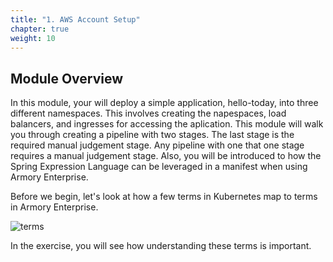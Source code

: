 ```yaml
---
title: "1. AWS Account Setup"
chapter: true
weight: 10
---
```


## Module Overview

In this module, your will deploy a simple application, hello-today, into three different namespaces. This involves creating the napespaces, load balancers, and ingresses for accessing the aplication. This module will walk you through creating a pipeline with two stages. The last stage is the required manual judgement stage. Any pipeline with one that one stage requires a manual judgement stage. Also, you will be introduced to how the Spring Expression Language can be leveraged in a manifest when using Armory Enterprise.

Before we begin, let's look at how a few terms in Kubernetes map to terms in Armory Enterprise.

![terms](/images/terms.png)

In the exercise, you will see how understanding these terms is important.